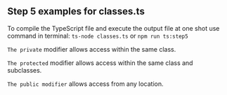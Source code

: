## Step 5 examples for classes.ts
To compile the TypeScript file and execute the output file at one shot use command in terminal:
```ts-node classes.ts``` or ```npm run ts:step5```

```The private``` modifier allows access within the same class.

```The protected``` modifier allows access within the same class and subclasses.

```The public modifier``` allows access from any location.
